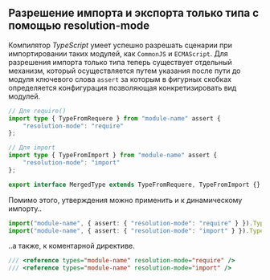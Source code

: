 ## Разрешение импорта и экспорта только типа с помощью resolution-mode

Компилятор _TypeScript_ умеет успешно разрешать сценарии при импортировании таких модулей, как `CommonJS` и `ECMAScript`. Для разрешения импорта только типа теперь существует отдельный механизм, который осуществляется путем указания после пути до модуля ключевого слова `assert` за которым в фигурных скобках определяется конфигурация позволяющая конкретизировать вид модулей.

`````ts
// Для require()
import type { TypeFromRequere } from "module-name" assert {
    "resolution-mode": "require"
};

// Для import
import type { TypeFromImport } from "module-name" assert {
    "resolution-mode": "import"
};

export interface MergedType extends TypeFromRequere, TypeFromImport {}
`````

Помимо этого, утверждения можно применить и к динамическому импорту..

`````ts
import("module-name", { assert: { "resolution-mode": "require" } }).TypeFromRequire;
import("module-name", { assert: { "resolution-mode": "import" } }).TypeFromImport;
`````

..а также, к коментарной директиве.

`````ts
/// <reference types="module-name" resolution-mode="require" />
/// <reference types="module-name" resolution-mode="import" />
`````